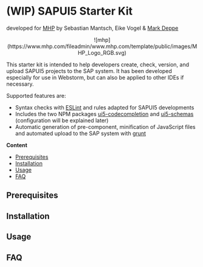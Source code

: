 # (WIP) SAPUI5 Starter Kit

developed for [MHP](https://www.mhp.com) by Sebastian Mantsch, Eike Vogel & [Mark Deppe](http://www.mark-deppe.de/)

<center>![mhp](https://www.mhp.com/fileadmin/www.mhp.com/template/public/images/MHP_Logo_RGB.svg)</center>

This starter kit is intended to help developers create, check, version, and upload SAPUI5 projects to the SAP system. It has been developed especially for use in Webstorm, but can also be applied to other IDEs if necessary.

Supported features are:
* Syntax checks with [ESLint](https://eslint.org/) and rules adapted for SAPUI5 developments
* Includes the two NPM packages [ui5-codecompletion](https://www.npmjs.com/package/ui5-codecompletion) and [ui5-schemas](https://www.npmjs.com/package/ui5-schemas) (configuration will be explained later)
* Automatic generation of pre-component, minification of JavaScript files and automated upload to the SAP system with [grunt](https://gruntjs.com/)

<b>Content</b>

* [Prerequisites](#Prerequisites)
* [Installation](#Installation)
* [Usage](#Usage)
* [FAQ](#FAQ)


## Prerequisites

## Installation

## Usage

## FAQ

